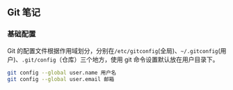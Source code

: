 ## Git 笔记

### 基础配置

Git 的配置文件根据作用域划分，分别在`/etc/gitconfig`(全局)、`~/.gitconfig`(用户)、`.git/config`（仓库）三个地方，使用 git 命令设置默认放在用户目录下。

```bash
git config --global user.name 用户名
git config --global user.email 邮箱
```
